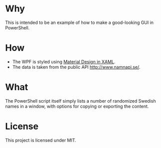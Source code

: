 
# Why
This is intended to be an example of how to make a good-looking GUI in PowerShell.

# How
* The WPF is styled using [Material Design in XAML](http://materialdesigninxaml.net/).
* The data is taken from the public API http://www.namnapi.se/.

# What
The PowerShell script itself simply lists a number of randomized Swedish names in a window, with options for copying or exporting the content.

# License
This project is licensed under MIT.